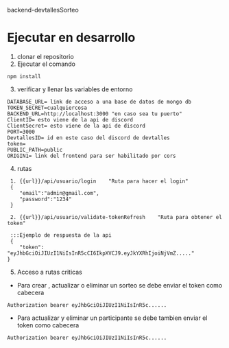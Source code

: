 backend-devtallesSorteo

# Ejecutar en desarrollo
1. clonar el repositorio
2. Ejecutar el comando
```
npm install
```
3. verificar y llenar las variables de entorno
```
DATABASE_URL= link de acceso a una base de datos de mongo db
TOKEN_SECRET=cualquiercosa
BACKEND_URL=http://localhost:3000 "en caso sea tu puerto"
ClientID= esto viene de la api de discord
ClientSecret= esto viene de la api de discord
PORT=3000
DevtallesID= id en este caso del discord de devtalles
token=
PUBLIC_PATH=public
ORIGIN1= link del frontend para ser habilitado por cors
```
4. rutas

```
 1. {{url}}/api/usuario/login    "Ruta para hacer el login"
 {
    "email":"admin@gmail.com",
    "password":"1234"
 }
```
```
 2. {{url}}/api/usuario/validate-tokenRefresh    "Ruta para obtener el token"

 :::Ejemplo de respuesta de la api
 {
    "token": "eyJhbGciOiJIUzI1NiIsInR5cCI6IkpXVCJ9.eyJkYXRhIjoiNjVmZ....."
}
```
5. Acceso a rutas criticas
* Para crear , actualizar o eliminar un sorteo se debe enviar el token como cabecera
```
Authorization bearer eyJhbGciOiJIUzI1NiIsInR5c......
```
* Para actualizar y eliminar un participante se debe tambien enviar el token como cabecera
```
Authorization bearer eyJhbGciOiJIUzI1NiIsInR5c......
```
